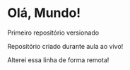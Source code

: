 # Olá, Mundo!
 Primeiro repositório versionado

 Repositório criado durante aula ao vivo!

Alterei essa linha de forma remota!

<!-- Apenas testes -->
